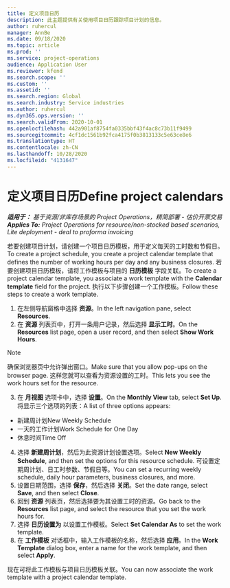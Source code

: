 ```yaml
---
title: 定义项目日历
description: 此主题提供有关使用项目日历跟踪项目计划的信息。
author: ruhercul
manager: AnnBe
ms.date: 09/18/2020
ms.topic: article
ms.prod: ''
ms.service: project-operations
audience: Application User
ms.reviewer: kfend
ms.search.scope: ''
ms.custom: ''
ms.assetid: ''
ms.search.region: Global
ms.search.industry: Service industries
ms.author: ruhercul
ms.dyn365.ops.version: ''
ms.search.validFrom: 2020-10-01
ms.openlocfilehash: 442a901af8754fa0335bbf43f4ac8c73b11f9499
ms.sourcegitcommit: 4cf1dc1561b92fca4175f0b3813133c5e63ce8e6
ms.translationtype: HT
ms.contentlocale: zh-CN
ms.lasthandoff: 10/28/2020
ms.locfileid: "4131647"
---
```

# <a name="define-project-calendars"></a><span data-ttu-id="ec683-103">定义项目日历</span><span class="sxs-lookup"><span data-stu-id="ec683-103">Define project calendars</span></span>

<span data-ttu-id="ec683-104">_**适用于：** 基于资源/非库存场景的 Project Operations，精简部署 - 估价开票交易_</span><span class="sxs-lookup"><span data-stu-id="ec683-104">_**Applies To:** Project Operations for resource/non-stocked based scenarios, Lite deployment - deal to proforma invoicing_</span></span>

<span data-ttu-id="ec683-105">若要创建项目计划，请创建一个项目日历模板，用于定义每天的工时数和节假日。</span><span class="sxs-lookup"><span data-stu-id="ec683-105">To create a project schedule, you create a project calendar template that defines the number of working hours per day and any business closures.</span></span> <span data-ttu-id="ec683-106">若要创建项目日历模板，请将工作模板与项目的 **日历模板** 字段关联。</span><span class="sxs-lookup"><span data-stu-id="ec683-106">To create a project calendar template, you associate a work template with the **Calendar template** field for the project.</span></span> <span data-ttu-id="ec683-107">执行以下步骤创建一个工作模板。</span><span class="sxs-lookup"><span data-stu-id="ec683-107">Follow these steps to create a work template.</span></span>

1. <span data-ttu-id="ec683-108">在左侧导航窗格中选择 **资源**。</span><span class="sxs-lookup"><span data-stu-id="ec683-108">In the left navigation pane, select **Resources**.</span></span> 
2. <span data-ttu-id="ec683-109">在 **资源** 列表页中，打开一条用户记录，然后选择 **显示工时**。</span><span class="sxs-lookup"><span data-stu-id="ec683-109">On the **Resources** list page, open a user record, and then select **Show Work Hours**.</span></span>

  > [!NOTE]
  > <span data-ttu-id="ec683-110">确保浏览器页中允许弹出窗口。</span><span class="sxs-lookup"><span data-stu-id="ec683-110">Make sure that you allow pop-ups on the browser page.</span></span> <span data-ttu-id="ec683-111">这样您就可以查看为资源设置的工时。</span><span class="sxs-lookup"><span data-stu-id="ec683-111">This lets you see the work hours set for the resource.</span></span>
  
3. <span data-ttu-id="ec683-112">在 **月视图** 选项卡中，选择 **设置**。</span><span class="sxs-lookup"><span data-stu-id="ec683-112">On the **Monthly View** tab, select **Set Up**.</span></span> <span data-ttu-id="ec683-113">将显示三个选项的列表：</span><span class="sxs-lookup"><span data-stu-id="ec683-113">A list of three options appears:</span></span> 

  - <span data-ttu-id="ec683-114">新建周计划</span><span class="sxs-lookup"><span data-stu-id="ec683-114">New Weekly Schedule</span></span>
  - <span data-ttu-id="ec683-115">一天的工作计划</span><span class="sxs-lookup"><span data-stu-id="ec683-115">Work Schedule for One Day</span></span>
  - <span data-ttu-id="ec683-116">休息时间</span><span class="sxs-lookup"><span data-stu-id="ec683-116">Time Off</span></span>

4. <span data-ttu-id="ec683-117">选择 **新建周计划**，然后为此资源计划设置选项。</span><span class="sxs-lookup"><span data-stu-id="ec683-117">Select **New Weekly Schedule**, and then set the options for this resource schedule.</span></span> <span data-ttu-id="ec683-118">可设置定期周计划、日工时参数、节假日等。</span><span class="sxs-lookup"><span data-stu-id="ec683-118">You can set a recurring weekly schedule, daily hour parameters, business closures, and more.</span></span>
5. <span data-ttu-id="ec683-119">设置日期范围，选择 **保存**，然后选择 **关闭**。</span><span class="sxs-lookup"><span data-stu-id="ec683-119">Set the date range, select **Save**, and then select **Close**.</span></span> 
6. <span data-ttu-id="ec683-120">回到 **资源** 列表页，然后选择要为其设置工时的资源。</span><span class="sxs-lookup"><span data-stu-id="ec683-120">Go back to the **Resources** list page, and select the resource that you set the work hours for.</span></span> 
7. <span data-ttu-id="ec683-121">选择 **日历设置为** 以设置工作模板。</span><span class="sxs-lookup"><span data-stu-id="ec683-121">Select **Set Calendar As** to set the work template.</span></span> 
8. <span data-ttu-id="ec683-122">在 **工作模板** 对话框中，输入工作模板的名称，然后选择 **应用**。</span><span class="sxs-lookup"><span data-stu-id="ec683-122">In the **Work Template** dialog box, enter a name for the work template, and then select **Apply**.</span></span> 

<span data-ttu-id="ec683-123">现在可将此工作模板与项目日历模板关联。</span><span class="sxs-lookup"><span data-stu-id="ec683-123">You can now associate the work template with a project calendar template.</span></span>

